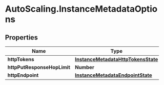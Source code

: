 # AutoScaling.InstanceMetadataOptions

## Properties

Name | Type | Description | Notes
------------ | ------------- | ------------- | -------------
**httpTokens** | [**InstanceMetadataHttpTokensState**](InstanceMetadataHttpTokensState.md) |  | [optional] 
**httpPutResponseHopLimit** | **Number** |  | [optional] 
**httpEndpoint** | [**InstanceMetadataEndpointState**](InstanceMetadataEndpointState.md) |  | [optional] 


